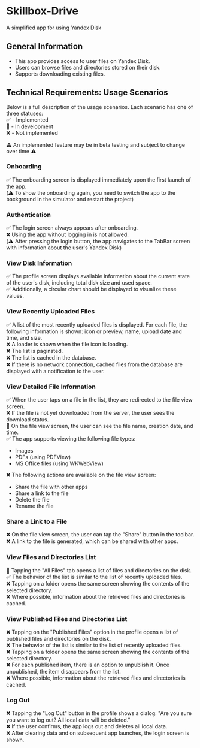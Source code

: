 # Skillbox-Drive
A simplified app for using Yandex Disk 

## General Information  
- This app provides access to user files on Yandex Disk.  
- Users can browse files and directories stored on their disk.  
- Supports downloading existing files.  

## Technical Requirements: Usage Scenarios 

Below is a full description of the usage scenarios. Each scenario has one of three statuses:  
✅ - Implemented  
🚧 - In development  
❌ - Not implemented

⚠️ An implemented feature may be in beta testing and subject to change over time ⚠️

### Onboarding  
✅ The onboarding screen is displayed immediately upon the first launch of the app.  
(⚠️ To show the onboarding again, you need to switch the app to the background in the simulator and restart the project)

### Authentication  
✅ The login screen always appears after onboarding.  
❌ Using the app without logging in is not allowed.  
(⚠️ After pressing the login button, the app navigates to the TabBar screen with information about the user's Yandex Disk)

### View Disk Information  
✅ The profile screen displays available information about the current state of the user's disk, including total disk size and used space.  
✅ Additionally, a circular chart should be displayed to visualize these values.

### View Recently Uploaded Files  
✅ A list of the most recently uploaded files is displayed. For each file, the following information is shown: icon or preview, name, upload date and time, and size.  
❌ A loader is shown when the file icon is loading.  
❌ The list is paginated.  
❌ The list is cached in the database.  
❌ If there is no network connection, cached files from the database are displayed with a notification to the user.

### View Detailed File Information  
✅ When the user taps on a file in the list, they are redirected to the file view screen.  
❌ If the file is not yet downloaded from the server, the user sees the download status.  
🚧 On the file view screen, the user can see the file name, creation date, and time.  
✅ The app supports viewing the following file types:  
  - Images  
  - PDFs (using PDFView)  
  - MS Office files (using WKWebView)

❌ The following actions are available on the file view screen:  
  - Share the file with other apps  
  - Share a link to the file  
  - Delete the file  
  - Rename the file  

### Share a Link to a File  
❌ On the file view screen, the user can tap the "Share" button in the toolbar.  
❌ A link to the file is generated, which can be shared with other apps.  

### View Files and Directories List  
🚧 Tapping the "All Files" tab opens a list of files and directories on the disk.  
✅ The behavior of the list is similar to the list of recently uploaded files.  
❌ Tapping on a folder opens the same screen showing the contents of the selected directory.  
❌ Where possible, information about the retrieved files and directories is cached.  

### View Published Files and Directories List  
❌ Tapping on the "Published Files" option in the profile opens a list of published files and directories on the disk.  
❌ The behavior of the list is similar to the list of recently uploaded files.  
❌ Tapping on a folder opens the same screen showing the contents of the selected directory.  
❌ For each published item, there is an option to unpublish it. Once unpublished, the item disappears from the list.  
❌ Where possible, information about the retrieved files and directories is cached.  

### Log Out  
❌ Tapping the "Log Out" button in the profile shows a dialog: "Are you sure you want to log out? All local data will be deleted."  
❌ If the user confirms, the app logs out and deletes all local data.  
❌ After clearing data and on subsequent app launches, the login screen is shown.  

